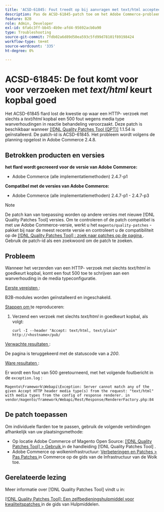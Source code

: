 ```yaml
---
title: 'ACSD-61845: Fout treedt op bij aanvragen met text/html accepteert header'
description: Pas de ACSD-61845-patch toe om het Adobe Commerce-probleem te verhelpen, waarbij het verzenden van een HTTP-aanvraag met alleen een *text/html* accept header een 500-fout veroorzaakt, waarbij B2B-modules zijn geïnstalleerd.
feature: B2B
role: Admin, Developer
exl-id: 6fa6c3ff-bb45-4b9e-afd4-95692acb0a90
type: Troubleshooting
source-git-commit: 7fdb02a6d89d50ea593c5fd99d78101f89198424
workflow-type: tm+mt
source-wordcount: '335'
ht-degree: 0%

---
```


# ACSD-61845: De fout komt voor voor verzoeken met *text/html* keurt kopbal goed

Het ACSD-61845 flard lost de kwestie op waar een HTTP- verzoek met slechts a *text/html* kopbal een 500 fout wegens media type wanverhoudingen in reactie behandeling veroorzaakt. Deze patch is beschikbaar wanneer [[!DNL Quality Patches Tool (QPT)]](/help/tools/quality-patches-tool/quality-patches-tool-to-self-serve-quality-patches.md) 1.1.54 is geïnstalleerd. De patch-id is ACSD-61845. Het probleem wordt volgens de planning opgelost in Adobe Commerce 2.4.8.

## Betrokken producten en versies

**het flard wordt gecreeerd voor de versie van Adobe Commerce:**

* Adobe Commerce (alle implementatiemethoden) 2.4.7-p1

**Compatibel met de versies van Adobe Commerce:**

* Adobe Commerce (alle implementatiemethoden) 2.4.7-p1 - 2.4.7-p3

>[!NOTE]
>
>De patch kan van toepassing worden op andere versies met nieuwe [!DNL Quality Patches Tool] versies. Om te controleren of de patch compatibel is met uw Adobe Commerce-versie, werkt u het `magento/quality-patches` -pakket bij naar de meest recente versie en controleert u de compatibiliteit op de [[!DNL Quality Patches Tool] : zoek naar patches op de pagina ](https://experienceleague.adobe.com/tools/commerce-quality-patches/index.html?lang=nl-NL) . Gebruik de patch-id als een zoekwoord om de patch te zoeken.

## Probleem

Wanneer het verzenden van een HTTP- verzoek met slechts *text/html* in goedkeurt kopbal, komt een fout 500 toe te schrijven aan een wanverhouding in de media typeconfiguratie.

<u> Eerste vereisten </u>:

B2B-modules worden geïnstalleerd en ingeschakeld.

<u> Stappen om </u> te reproduceren:

1. Verzend een verzoek met slechts *text/html* in goedkeurt kopbal, als volgt:

   ```
   curl -I --header "Accept: text/html, text/plain" http://<hostname>/pub/
   ```

<u> Verwachte resultaten </u>:

De pagina is teruggekeerd met de statuscode van a *200*.

<u> Ware resultaten </u>:

Er wordt een fout van 500 geretourneerd, met het volgende foutbericht in de `exception.log` :

```
Magento\Framework\Webapi\Exception: Server cannot match any of the given Accept HTTP header media type(s) from the request: "text/html" with media types from the config of response renderer. in vendor/magento/framework/Webapi/Rest/Response/RendererFactory.php:84
```

## De patch toepassen

Om individuele flarden toe te passen, gebruik de volgende verbindingen afhankelijk van uw plaatsingsmethode:

* Op locatie Adobe Commerce of Magento Open Source: [[!DNL Quality Patches Tool] > Gebruik ](/help/tools/quality-patches-tool/usage.md) in de handleiding [!DNL Quality Patches Tool] .
* Adobe Commerce op wolkeninfrastructuur: [ Verbeteringen en Patches > Pas Patches ](https://experienceleague.adobe.com/docs/commerce-cloud-service/user-guide/develop/upgrade/apply-patches.html?lang=nl-NL) in Commerce op de gids van de Infrastructuur van de Wolk toe.

## Gerelateerde lezing

Meer informatie over [!DNL Quality Patches Tool] vindt u in:

[[!DNL Quality Patches Tool]: Een zelfbedieningshulpmiddel voor kwaliteitspatches ](/help/tools/quality-patches-tool/quality-patches-tool-to-self-serve-quality-patches.md) in de gids van Hulpmiddelen.
